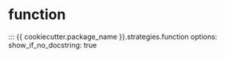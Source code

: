 # function

::: {{ cookiecutter.package_name }}.strategies.function
    options:
      show_if_no_docstring: true
